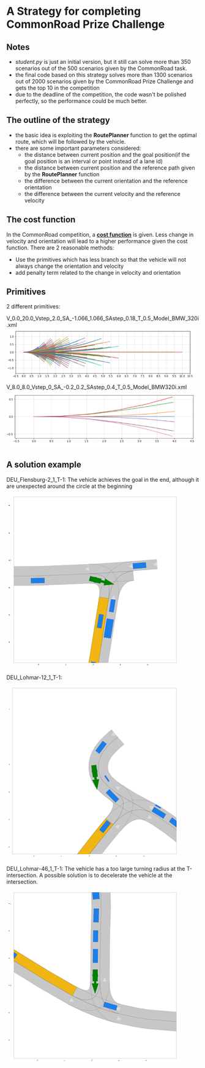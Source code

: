 # A Strategy for completing CommonRoad Prize Challenge

## Notes

- *student.py* is just an initial version, but it still can solve more than 350 scenarios out of the 500 scenarios given by the CommonRoad task.
- the final code based on this strategy solves more than 1300 scenarios out of 2000 scenarios given by the CommonRoad Prize Challenge and gets the top 10 in the competition
- due to the deadline of the competition, the code wasn't be polished perfectly, so the performance could be much better.

## The outline of the strategy
- the basic idea is exploiting the **RoutePlanner** function to get the optimal route, which will be followed by the vehicle.
- there are some important parameters considered: 
  - the distance between current position and the goal position(if the goal position is an interval or point instead of a lane id)
  - the distance between current position and the reference path given by the **RoutePlanner** function
  - the difference between the current orientation and the reference orientation
  - the difference between the current velocity and the reference velocity

## The cost function
In the CommonRoad competition, a **[cost function](https://gitlab.lrz.de/tum-cps/commonroad-cost-functions/-/blob/master/costFunctions_commonRoad.pdf)** is given. Less change in velocity and orientation will lead to a higher performance given the cost function. There are 2 reasonable methods:
- Use the primitives which has less branch so that the vehicle will not always change the orientation and velocity 
- add penalty term related to the change in velocity and orientation

## Primitives
2 different primitives:

V_0.0_20.0_Vstep_2.0_SA_-1.066_1.066_SAstep_0.18_T_0.5_Model_BMW_320i.xml
![primitive 01](primitive%2001.png "V_0.0_20.0_Vstep_2.0_SA_-1.066_1.066_SAstep_0.18_T_0.5_Model_BMW_320i.xml")
V_8.0_8.0_Vstep_0_SA_-0.2_0.2_SAstep_0.4_T_0.5_Model_BMW320i.xml
![primitve 03](primitive%2003.png)

## A solution example

DEU_Flensburg-2_1_T-1:
The vehicle achieves the goal in the end, although it are unexpected around the circle at the beginning

![DEU_Flensburg-2_1_T-1](DEU_Flensburg-2_1_T-1.gif)

DEU_Lohmar-12_1_T-1:

![DEU_Lohmar-12_1_T-1](DEU_Lohmar-12_1_T-1.gif)

DEU_Lohmar-46_1_T-1:
The vehicle has a too large turning radius at the T-intersection. A possible solution is to decelerate the vehicle at the intersection.

![DEU_Lohmar-46_1_T-1](DEU_Lohmar-46_1_T-1.gif)